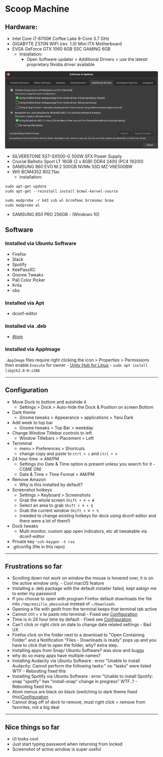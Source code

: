 # Scoop Machine

## Hardware:
- Intel Core i7-8700K Coffee Lake 6-Core 3.7 GHz
- GIGABYTE Z370N WIFI (rev. 1.0) Mini ITX Motherboard
- EVGA GeForce GTX 1060 6GB SSC GAMING 6GB
  - Installation:
    - Open Software updater > Additional Drivers > use the latestr proprietary Nvidia driver available

![](https://raw.githubusercontent.com/AlexBezuska/dotfiles/master/images/Screenshot%20from%202019-06-05%2023-01-17.png)

- SILVERSTONE SST-SX500-G 500W SFX Power Supply
- Crucial Ballistix Sport LT 16GB (2 x 8GB) DDR4 2400 (PC4 19200)
- SAMSUNG 960 EVO M.2 500GB NVMe SSD MZ-V6E500BW
- Wifi BCM4352 802.11ac
  - installation:
```
sudo apt-get update
sudo apt-get --reinstall install bcmwl-kernel-source
```
```
sudo modprobe -r b43 ssb wl brcmfmac brcmsmac bcma
sudo modprobe wl
```
- SAMSUNG 850 PRO 256GB - (Windows 10)

## Software

### Installed via Ubuntu Software
- Firefox
- Slack
- Spotify
- KeePassXC
- Gnome Tweaks
- Pall Color Picker
- Krita
- obs

### Installed via Apt
- dconf-editor

### Installed via .deb
  - [Atom](https://atom.io/download/deb)

### Installed via AppImage
  `.AppImage` files require right clicking the icon > Properties > Permissions then enable `Execute` for owner
    - [Unity Hub for Linux](https://public-cdn.cloud.unity3d.com/hub/prod/UnityHubSetup.AppImage)
      - `sudo apt install libgtk2.0-0:i386`

---

## Configuration
- Move Dock to bottom and autohide it
  - Settings > Dock > Auto-hide the Dock & Position on screen Bottom
- Dark theme
  - Gnome tweaks  > Appearance > applications > Yaru Dark
- Add week to top bar
    - Gnome tweaks  > Top Bar > weekday
- Change Window Titlebar controls to left
    - Window Titlebars > Placement > Left
- Ternminal
	- menu > Preferences > Shortcuts
	- change copy and paste to `ctrl + c` and `ctrl + v`
- 24 hour time -> AM/PM
	- Settings (no Date & Time option is present unless you search for it - COME ON)
	- Date & Time > TIme Format > AM/PM
- Remove Amazon
	- Why is this installed by default?
- Screenshot hotkeys
  - Settings > Keyboard > Screenshots
  - Grab the whole screen `Shift + ⌘ + #`
  - Select an area to grab `Shift + ⌘ + $`
  - Grab the current window `Shift + ⌘ + %`
  - (needed to change existing hotkeys for dock using dconf-editor and there were a lot of them!)
- Dock tweaks
  - Multi monitor, custom app open indicators, etc all tweakable via dconf-editor
- Private key
    -`ssh-keygen -t rsa`
- .gitconfig (file in this repo)
---

## Frustrations so far
- Scrolling down not work on window the mouse is hovered over, it is on the active window only. - Cool macOS feature
- Installing a .deb package with the default installer failed, kept askign me to enter my password
- If you choose to open with program Firefox default downloads the file into `/tmp/mozilla_abezuska0` instead of `~/Downloads`  
- Opening a file with gedit from the terminal keeps that terminal tab active
- Cannot ctrl + v to paste into terminal - Fixed see [Configuration](#Configuration)
- Time is in 24 hour time by default  - Fixed see [Configuration](#Configuration)
- Can't click or right click on date to change date related settings - Bad UX
- Firefox click on the folder next to a download to
"Open Containing Folder" and a Notification "Files - Downloads is ready" pops up and you have to click that to open the folder, why? extra step.
- Installing apps from Snap/ Ubuntu Software? was slow and buggy
- why do so many apps have multiple names?
- Installing Audacity via Ubuntu Software : error "Unable to install Audacity: Cannot perform the following tasks:" no "tasks" were listed WTF - Rebooting fixed this
- Installing Spotify via Ubuntu Software : error "Unable to install Spotify: snap "spotify" has "install-snap" change in progress" WTF..? - Rebooting fixed this
- Atom menus are black on black (switching to dark theme fixed this)[Configuration](#Configuration)
- Cannot drag off of dock to remove, must right click > remove from favorites, not a big deal

---

## Nice things so far
- UI looks cool
- Just start typing password when returning from locked
- Screenshot of active window is super useful

